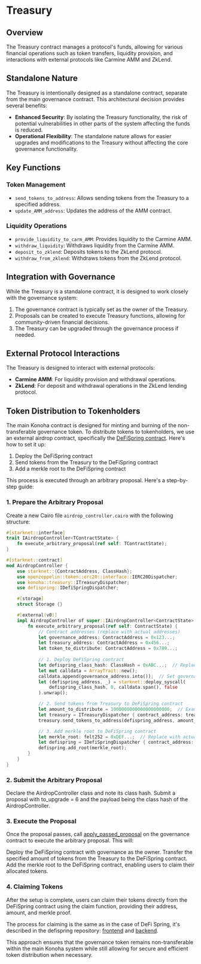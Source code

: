 # Treasury

## Overview

The Treasury contract manages a protocol's funds, allowing for various financial operations such as token transfers, liquidity provision, and interactions with external protocols like Carmine AMM and ZkLend.

## Standalone Nature

The Treasury is intentionally designed as a standalone contract, separate from the main governance contract. This architectural decision provides several benefits:

- **Enhanced Security**: By isolating the Treasury functionality, the risk of potential vulnerabilities in other parts of the system affecting the funds is reduced.
- **Operational Flexibility**: The standalone nature allows for easier upgrades and modifications to the Treasury without affecting the core governance functionality.

## Key Functions

### Token Management

- `send_tokens_to_address`: Allows sending tokens from the Treasury to a specified address.
- `update_AMM_address`: Updates the address of the AMM contract.

### Liquidity Operations

- `provide_liquidity_to_carm_AMM`: Provides liquidity to the Carmine AMM.
- `withdraw_liquidity`: Withdraws liquidity from the Carmine AMM.
- `deposit_to_zklend`: Deposits tokens to the ZkLend protocol.
- `withdraw_from_zklend`: Withdraws tokens from the ZkLend protocol.

## Integration with Governance

While the Treasury is a standalone contract, it is designed to work closely with the governance system:

1. The governance contract is typically set as the owner of the Treasury.
2. Proposals can be created to execute Treasury functions, allowing for community-driven financial decisions.
3. The Treasury can be upgraded through the governance process if needed.

## External Protocol Interactions

The Treasury is designed to interact with external protocols:

- **Carmine AMM**: For liquidity provision and withdrawal operations.
- **ZkLend**: For deposit and withdrawal operations in the ZkLend lending protocol.

## Token Distribution to Tokenholders

The main Konoha contract is designed for minting and burning of the non-transferable governance token. To distribute tokens to tokenholders, we use an external airdrop contract, specifically the [DeFiSpring contract](https://github.com/starknetfndn/defispring). Here's how to set it up:

1. Deploy the DeFiSpring contract
2. Send tokens from the Treasury to the DeFiSpring contract
3. Add a merkle root to the DeFiSpring contract

This process is executed through an arbitrary proposal. Here's a step-by-step guide:

### 1. Prepare the Arbitrary Proposal

Create a new Cairo file `airdrop_controller.cairo` with the following structure:

```rust
#[starknet::interface]
trait IAirdropController<TContractState> {
    fn execute_arbitrary_proposal(ref self: TContractState);
}

#[starknet::contract]
mod AirdropController {
    use starknet::{ContractAddress, ClassHash};
    use openzeppelin::token::erc20::interface::IERC20Dispatcher;
    use konoha::treasury::ITreasuryDispatcher;
    use defispring::IDefiSpringDispatcher;

    #[storage]
    struct Storage {}

    #[external(v0)]
    impl AirdropController of super::IAirdropController<ContractState> {
        fn execute_arbitrary_proposal(ref self: ContractState) {
            // Contract addresses (replace with actual addresses)
            let governance_address: ContractAddress = 0x123...;
            let treasury_address: ContractAddress = 0x456...;
            let token_to_distribute: ContractAddress = 0x789...;
            
            // 1. Deploy DeFiSpring contract
            let defispring_class_hash: ClassHash = 0xABC...;  // Replace with actual class hash
            let mut calldata = ArrayTrait::new();
            calldata.append(governance_address.into());  // Set governance as owner
            let (defispring_address, _) = starknet::deploy_syscall(
                defispring_class_hash, 0, calldata.span(), false
            ).unwrap();

            // 2. Send tokens from Treasury to DeFiSpring contract
            let amount_to_distribute = 1000000000000000000000;  // Example: 1000 tokens
            let treasury = ITreasuryDispatcher { contract_address: treasury_address };
            treasury.send_tokens_to_address(defispring_address, amount_to_distribute, token_to_distribute);

            // 3. Add merkle root to DeFiSpring contract
            let merkle_root: felt252 = 0xDEF...;  // Replace with actual merkle root
            let defispring = IDefiSpringDispatcher { contract_address: defispring_address };
            defispring.add_root(merkle_root);
        }
    }
}
```

### 2. Submit the Arbitrary Proposal

Declare the AirdropController class and note its class hash.
Submit a proposal with to_upgrade = 6 and the payload being the class hash of the AirdropController.

### 3. Execute the Proposal

Once the proposal passes, call [apply_passed_proposal](./upgrades.md#apply_passed_proposal) on the governance contract to execute the arbitrary proposal. This will:

Deploy the DeFiSpring contract with governance as the owner.
Transfer the specified amount of tokens from the Treasury to the DeFiSpring contract.
Add the merkle root to the DeFiSpring contract, enabling users to claim their allocated tokens.

### 4. Claiming Tokens

After the setup is complete, users can claim their tokens directly from the DeFiSpring contract using the claim function, providing their address, amount, and merkle proof.

The process for claiming is the same as in the case of DeFi Spring, it's described in the defispring repository: [frontend](https://github.com/starknetfndn/defispring/tree/main/frontend) and [backend](https://github.com/starknetfndn/defispring/tree/main/backend).

This approach ensures that the governance token remains non-transferable within the main Konoha system while still allowing for secure and efficient token distribution when necessary.